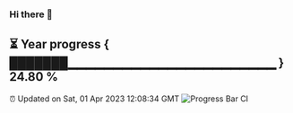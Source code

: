### Hi there 👋
⏳ Year progress { ███████▁▁▁▁▁▁▁▁▁▁▁▁▁▁▁▁▁▁▁▁▁▁▁ } 24.80 %
---
⏰ Updated on Sat, 01 Apr 2023 12:08:34 GMT
![Progress Bar CI](https://github.com/Moyi321/Moyi321/workflows/Progress%20Bar%20CI/badge.svg)
